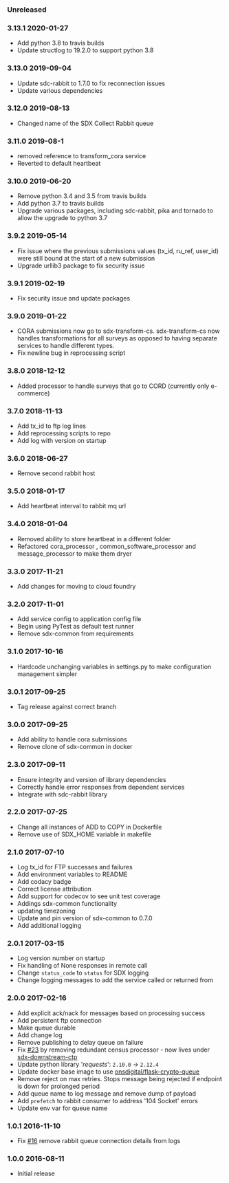 ### Unreleased

### 3.13.1 2020-01-27
  - Add python 3.8 to travis builds
  - Update structlog to 19.2.0 to support python 3.8

### 3.13.0 2019-09-04
  - Update sdc-rabbit to 1.7.0 to fix reconnection issues
  - Update various dependencies

### 3.12.0 2019-08-13
  - Changed name of the SDX Collect Rabbit queue

### 3.11.0 2019-08-1
  - removed reference to transform_cora service
  - Reverted to default heartbeat

### 3.10.0 2019-06-20
  - Remove python 3.4 and 3.5 from travis builds
  - Add python 3.7 to travis builds
  - Upgrade various packages, including sdc-rabbit, pika and tornado to allow the upgrade to python 3.7

### 3.9.2 2019-05-14
  - Fix issue where the previous submissions values (tx_id, ru_ref, user_id) were still bound at the start of a new submission
  - Upgrade urllib3 package to fix security issue

### 3.9.1 2019-02-19
  - Fix security issue and update packages

### 3.9.0 2019-01-22
  - CORA submissions now go to sdx-transform-cs. sdx-transform-cs now handles transformations for all surveys as opposed
to having separate services to handle different types.
  - Fix newline bug in reprocessing script

### 3.8.0 2018-12-12
  - Added processor to handle surveys that go to CORD (currently only e-commerce)

### 3.7.0 2018-11-13
  - Add tx_id to ftp log lines
  - Add reprocessing scripts to repo
  - Add log with version on startup

### 3.6.0 2018-06-27
  - Remove second rabbit host

### 3.5.0 2018-01-17
  - Add heartbeat interval to rabbit mq url

### 3.4.0 2018-01-04
  - Removed ability to store heartbeat in a different folder
  - Refactored cora_processor , common_software_processor and message_processor to make them dryer

### 3.3.0 2017-11-21
  - Add changes for moving to cloud foundry

### 3.2.0 2017-11-01
  - Add service config to application config file
  - Begin using PyTest as default test runner
  - Remove sdx-common from requirements

### 3.1.0 2017-10-16
  - Hardcode unchanging variables in settings.py to make configuration management simpler

### 3.0.1 2017-09-25
  - Tag release against correct branch

### 3.0.0 2017-09-25
  - Add ability to handle cora submissions
  - Remove clone of sdx-common in docker

### 2.3.0 2017-09-11
  - Ensure integrity and version of library dependencies
  - Correctly handle error responses from dependent services
  - Integrate with sdc-rabbit library

### 2.2.0 2017-07-25
  - Change all instances of ADD to COPY in Dockerfile
  - Remove use of SDX_HOME variable in makefile

### 2.1.0 2017-07-10
  - Log tx_id for FTP successes and failures
  - Add environment variables to README
  - Add codacy badge
  - Correct license attribution
  - Add support for codecov to see unit test coverage
  - Addings sdx-common functionality
  - updating timezoning
  - Update and pin version of sdx-common to 0.7.0
  - Add additional logging

### 2.0.1 2017-03-15
  - Log version number on startup
  - Fix handling of None responses in remote call
  - Change `status_code` to `status` for SDX logging
  - Change logging messages to add the service called or returned from

### 2.0.0 2017-02-16
  - Add explicit ack/nack for messages based on processing success
  - Add persistent ftp connection
  - Make queue durable
  - Add change log
  - Remove publishing to delay queue on failure
  - Fix [#23](https://github.com/ONSdigital/sdx-downstream/issues/23) by removing redundant census processor - now lives under [sdx-downstream-ctp](https://github.com/ONSdigital/sdx-downstream-ctp)
  - Update python library '_requests_': `2.10.0` -> `2.12.4`
  - Update docker base image to use [onsdigital/flask-crypto-queue](https://hub.docker.com/r/onsdigital/flask-crypto-queue/)
  - Remove reject on max retries. Stops message being rejected if endpoint is down for prolonged period
  - Add queue name to log message and remove dump of payload
  - Add `prefetch` to rabbit consumer to address '104 Socket' errors
  - Update env var for queue name

### 1.0.1 2016-11-10
  - Fix [#16](https://github.com/ONSdigital/sdx-downstream/issues/16) remove rabbit queue connection details from logs

### 1.0.0 2016-08-11
  - Initial release
